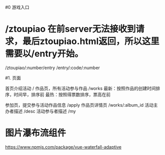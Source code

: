 #0 游戏入口
# /ztoupiao 在前server无法接收到请求，最后ztoupiao.html返回，所以这里需要以/entry开始。
/ztoupiao/:number/entry
/entry/:code/:number

#1. 页面

首页介绍活动  /
作品页，所有活动参与作品 /works
  最新：按照作品的创建时间排序，时间早，排序前
  最热：按照得票数排序，票高在前

参加页，提交参与活动作品信息 /apply
作品页详情页  /works/:album_id
活动主办者描述 /desc
活动参与者描述 /my


# 图片瀑布流组件
https://www.npmjs.com/package/vue-waterfall-adaptive
